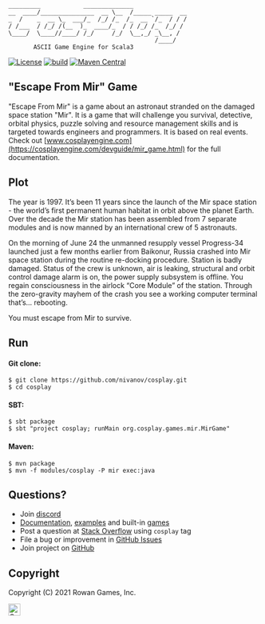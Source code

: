     
    
    _________            ______________               
    __  ____/_______________  __ \__  /_____ _____  __
    _  /    _  __ \_  ___/_  /_/ /_  /_  __ `/_  / / /
    / /___  / /_/ /(__  )_  ____/_  / / /_/ /_  /_/ /
    \____/  \____//____/ /_/     /_/  \__,_/ _\__, /  
                                             /____/
           ASCII Game Engine for Scala3
    

[![License](https://img.shields.io/badge/license-Apache%202-blue.svg)](https://raw.githubusercontent.com/apache/opennlp/master/LICENSE)
[![build](https://github.com/nivanov/cosplay/actions/workflows/build.yml/badge.svg)](https://github.com/nivanov/cosplay/actions/workflows/build.yml)
[![Maven Central](https://img.shields.io/maven-central/v/org.cosplayengine/cosplay.svg?label=Maven%20Central)](https://search.maven.org/search?q=g:%22org.cosplayengine%22%20AND%20a:%22cosplay%22)

## "Escape From Mir" Game
"Escape From Mir" is a game about an astronaut stranded on the damaged space station "Mir". It is a game that will 
challenge you survival, detective, orbital physics, puzzle solving and resource management skills and is targeted towards 
engineers and programmers. It is based on real events. Check out [www.cosplayengine.com](https://cosplayengine.com/devguide/mir_game.html) for the full 
documentation.

## Plot
The year is 1997. It’s been 11 years since the launch of the Mir space station - the world’s first permanent human 
habitat in orbit above the planet Earth. Over the decade the Mir station has been assembled from 7 separate modules 
and is now manned by an international crew of 5 astronauts.

On the morning of June 24 the unmanned resupply vessel Progress-34 launched just a few months earlier from Baikonur, 
Russia crashed into Mir space station during the routine re-docking procedure. Station is badly damaged. Status of the 
crew is unknown, air is leaking, structural and orbit control damage alarm is on, the power supply subsystem 
is offline. You regain consciousness in the airlock “Core Module” of the station. Through the zero-gravity mayhem of 
the crash you see a working computer terminal that’s... rebooting.

You must escape from Mir to survive.

## Run
#### Git clone:
```shell
$ git clone https://github.com/nivanov/cosplay.git
$ cd cosplay
```
#### SBT:
```shell
$ sbt package
$ sbt "project cosplay; runMain org.cosplay.games.mir.MirGame"
```
#### Maven:
```shell
$ mvn package
$ mvn -f modules/cosplay -P mir exec:java
```

## Questions?
* Join [discord](https://discord.gg/gDQuYJDM)
* [Documentation](https://cosplayengine.com), [examples](https://github.com/nivanov/cosplay/tree/master/modules/cosplay/src/main/scala/org/cosplay/examples) and built-in [games](https://github.com/nivanov/cosplay/tree/master/modules/cosplay/src/main/scala/org/cosplay/games)
* Post a question at [Stack Overflow](https://stackoverflow.com/questions/ask) using <code>cosplay</code> tag
* File a bug or improvement in [GitHub Issues](https://github.com/nivanov/cosplay/issues)
* Join project on [GitHub](https://github.com/nivanov/cosplay/issues)

## Copyright
Copyright (C) 2021 Rowan Games, Inc.

<img src="https://cosplayengine.com/images/cosplay-grey.gif" height="24px" alt="CosPlay Logo">


